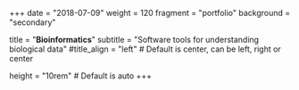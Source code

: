 +++
date = "2018-07-09"
weight = 120
fragment = "portfolio"
background = "secondary"

title = "**Bioinformatics**"
subtitle = "Software tools for understanding biological data"
#title_align = "left" # Default is center, can be left, right or center

height = "10rem" # Default is auto
+++
